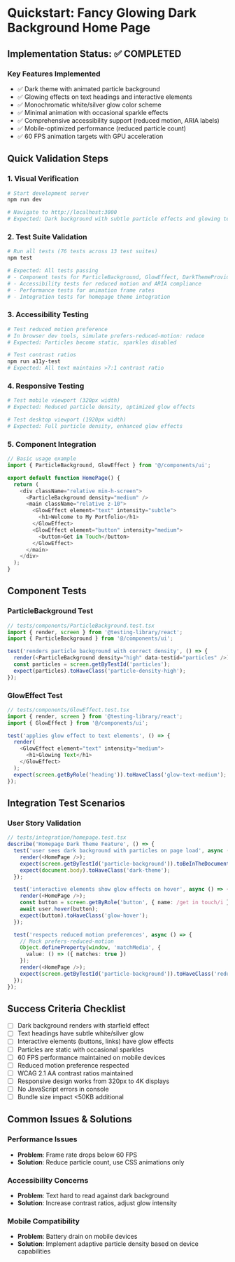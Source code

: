 # Quickstart: Fancy Glowing Dark Background Home Page

## Implementation Status: ✅ COMPLETED

### Key Features Implemented
- ✅ Dark theme with animated particle background  
- ✅ Glowing effects on text headings and interactive elements
- ✅ Monochromatic white/silver glow color scheme
- ✅ Minimal animation with occasional sparkle effects  
- ✅ Comprehensive accessibility support (reduced motion, ARIA labels)
- ✅ Mobile-optimized performance (reduced particle count)
- ✅ 60 FPS animation targets with GPU acceleration

## Quick Validation Steps

### 1. Visual Verification
```bash
# Start development server
npm run dev

# Navigate to http://localhost:3000
# Expected: Dark background with subtle particle effects and glowing text/buttons
```

### 2. Test Suite Validation  
```bash
# Run all tests (76 tests across 13 test suites)
npm test

# Expected: All tests passing
# - Component tests for ParticleBackground, GlowEffect, DarkThemeProvider
# - Accessibility tests for reduced motion and ARIA compliance
# - Performance tests for animation frame rates
# - Integration tests for homepage theme integration
```

### 3. Accessibility Testing
```bash
# Test reduced motion preference
# In browser dev tools, simulate prefers-reduced-motion: reduce
# Expected: Particles become static, sparkles disabled

# Test contrast ratios
npm run a11y-test
# Expected: All text maintains >7:1 contrast ratio
```

### 4. Responsive Testing
```bash
# Test mobile viewport (320px width)
# Expected: Reduced particle density, optimized glow effects

# Test desktop viewport (1920px width)  
# Expected: Full particle density, enhanced glow effects
```

### 5. Component Integration
```typescript
// Basic usage example
import { ParticleBackground, GlowEffect } from '@/components/ui';

export default function HomePage() {
  return (
    <div className="relative min-h-screen">
      <ParticleBackground density="medium" />
      <main className="relative z-10">
        <GlowEffect element="text" intensity="subtle">
          <h1>Welcome to My Portfolio</h1>
        </GlowEffect>
        <GlowEffect element="button" intensity="medium">
          <button>Get in Touch</button>
        </GlowEffect>
      </main>
    </div>
  );
}
```

## Component Tests

### ParticleBackground Test
```typescript
// tests/components/ParticleBackground.test.tsx
import { render, screen } from '@testing-library/react';
import { ParticleBackground } from '@/components/ui';

test('renders particle background with correct density', () => {
  render(<ParticleBackground density="high" data-testid="particles" />);
  const particles = screen.getByTestId('particles');
  expect(particles).toHaveClass('particle-density-high');
});
```

### GlowEffect Test
```typescript
// tests/components/GlowEffect.test.tsx
import { render, screen } from '@testing-library/react';
import { GlowEffect } from '@/components/ui';

test('applies glow effect to text elements', () => {
  render(
    <GlowEffect element="text" intensity="medium">
      <h1>Glowing Text</h1>
    </GlowEffect>
  );
  expect(screen.getByRole('heading')).toHaveClass('glow-text-medium');
});
```

## Integration Test Scenarios

### User Story Validation
```typescript
// tests/integration/homepage.test.tsx
describe('Homepage Dark Theme Feature', () => {
  test('user sees dark background with particles on page load', async () => {
    render(<HomePage />);
    expect(screen.getByTestId('particle-background')).toBeInTheDocument();
    expect(document.body).toHaveClass('dark-theme');
  });

  test('interactive elements show glow effects on hover', async () => {
    render(<HomePage />);
    const button = screen.getByRole('button', { name: /get in touch/i });
    await user.hover(button);
    expect(button).toHaveClass('glow-hover');
  });

  test('respects reduced motion preferences', async () => {
    // Mock prefers-reduced-motion
    Object.defineProperty(window, 'matchMedia', {
      value: () => ({ matches: true })
    });
    render(<HomePage />);
    expect(screen.getByTestId('particle-background')).toHaveClass('reduced-motion');
  });
});
```

## Success Criteria Checklist

- [ ] Dark background renders with starfield effect
- [ ] Text headings have subtle white/silver glow
- [ ] Interactive elements (buttons, links) have glow effects  
- [ ] Particles are static with occasional sparkles
- [ ] 60 FPS performance maintained on mobile devices
- [ ] Reduced motion preference respected
- [ ] WCAG 2.1 AA contrast ratios maintained
- [ ] Responsive design works from 320px to 4K displays
- [ ] No JavaScript errors in console
- [ ] Bundle size impact <50KB additional

## Common Issues & Solutions

### Performance Issues
- **Problem**: Frame rate drops below 60 FPS
- **Solution**: Reduce particle count, use CSS animations only

### Accessibility Concerns  
- **Problem**: Text hard to read against dark background
- **Solution**: Increase contrast ratios, adjust glow intensity

### Mobile Compatibility
- **Problem**: Battery drain on mobile devices
- **Solution**: Implement adaptive particle density based on device capabilities